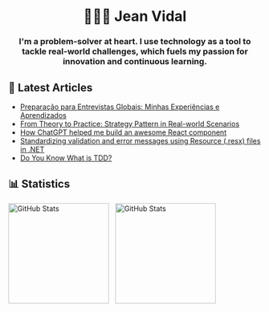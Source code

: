 <h1 align="center"> 👩🏻‍💻 Jean Vidal</h1>
<h3 align="center">I'm a problem-solver at heart. I use technology as a tool to tackle real-world challenges, which fuels my passion for innovation and continuous learning.</h3>
<h3 align="center"></h3>

## 📑 Latest Articles
<!-- ARTICLES:START -->
- [Preparação para Entrevistas Globais: Minhas Experiências e Aprendizados](https://dev.to/jvidaln/preparacao-para-entrevistas-globais-minhas-experiencias-e-aprendizados-38p6)
- [From Theory to Practice: Strategy Pattern in Real-world Scenarios](https://dev.to/jvidaln/from-theory-to-practice-strategy-pattern-in-real-world-scenarios-33mc)
- [How ChatGPT helped me build an awesome React component](https://dev.to/jvidaln/how-chatgpt-helped-me-build-an-awesome-react-component-1i77)
- [Standardizing validation and error messages using Resource (.resx) files in .NET](https://dev.to/jvidaln/standardizing-validation-and-error-messages-using-resource-resx-files-in-net-2c9p)
- [Do You Know What is TDD?](https://dev.to/jvidaln/do-you-know-what-is-tdd-10o2)
<!-- ARTICLES:END -->

## 📊 Statistics
<p>
  <img 
    align="left" 
    alt="GitHub Stats" 
    height="200" 
    style="padding-right: 10px;" 
    src="https://github-readme-stats.vercel.app/api?username=JVidalN&show_icons=true&theme=tokyonight&include_all_commits=true" 
  />

<img 
      align="left" 
      alt="GitHub Stats" 
      height="200" 
      src="https://github-readme-stats.vercel.app/api/top-langs/?username=JVidalN&theme=tokyonight&layout=compact&custom_title=Technologies&langs_count=9" 
  />

</p>
